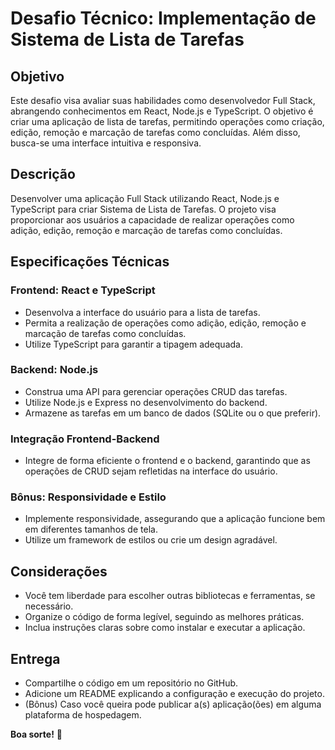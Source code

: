 # Desafio Técnico: Implementação de Sistema de Lista de Tarefas

## Objetivo

Este desafio visa avaliar suas habilidades como desenvolvedor Full Stack, abrangendo conhecimentos em React, Node.js e TypeScript. O objetivo é criar uma aplicação de lista de tarefas, permitindo operações como criação, edição, remoção e marcação de tarefas como concluídas. Além disso, busca-se uma interface intuitiva e responsiva.

## Descrição

Desenvolver uma aplicação Full Stack utilizando React, Node.js e TypeScript para criar Sistema de Lista de Tarefas. O projeto visa proporcionar aos usuários a capacidade de realizar operações como adição, edição, remoção e marcação de tarefas como concluídas.

## Especificações Técnicas

### Frontend: React e TypeScript

- Desenvolva a interface do usuário para a lista de tarefas.
- Permita a realização de operações como adição, edição, remoção e marcação de tarefas como concluídas.
- Utilize TypeScript para garantir a tipagem adequada.

### Backend: Node.js

- Construa uma API para gerenciar operações CRUD das tarefas.
- Utilize Node.js e Express no desenvolvimento do backend.
- Armazene as tarefas em um banco de dados (SQLite ou o que preferir).

### Integração Frontend-Backend

- Integre de forma eficiente o frontend e o backend, garantindo que as operações de CRUD sejam refletidas na interface do usuário.

### Bônus: Responsividade e Estilo

- Implemente responsividade, assegurando que a aplicação funcione bem em diferentes tamanhos de tela.
- Utilize um framework de estilos ou crie um design agradável.

## Considerações

- Você tem liberdade para escolher outras bibliotecas e ferramentas, se necessário.
- Organize o código de forma legível, seguindo as melhores práticas.
- Inclua instruções claras sobre como instalar e executar a aplicação.

## Entrega

- Compartilhe o código em um repositório no GitHub.
- Adicione um README explicando a configuração e execução do projeto.
- (Bônus) Caso você queira pode publicar a(s) aplicação(ões) em alguma plataforma de hospedagem.

**Boa sorte!** 🚀

